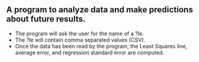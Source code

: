 ## A program to analyze data and make predictions about future results.

* The program will ask the user for the name of a ?le. 
* The ?le will contain comma separated values (CSV).
* Once the data has been read by the program, the Least Squares line, average error, and regression standard error are computed. 